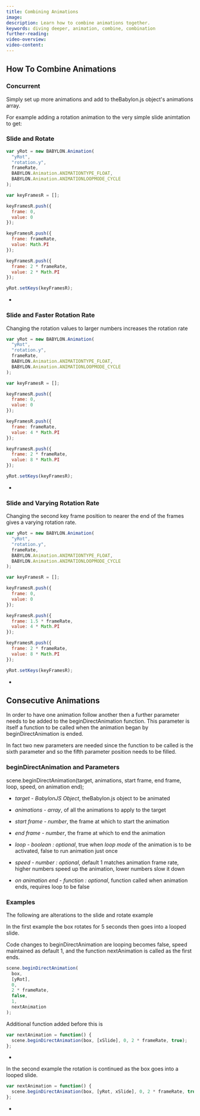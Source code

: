 ```yaml
---
title: Combining Animations
image: 
description: Learn how to combine animations together.
keywords: diving deeper, animation, combine, combination
further-reading:
video-overview:
video-content:
---
```


## How To Combine Animations

### Concurrent

Simply set up more animations and add to theBabylon.js object's animations array.

For example adding a rotation animation to the very simple slide animtation to get:

<Playground id="#9WUJN#11" title="Simple Slide Animation" description="The simple slide animation example." image="/img/playgroundsAndNMEs/features/divingDeeperAnimationDesign1.jpg"/>

### Slide and Rotate

```javascript
var yRot = new BABYLON.Animation(
  "yRot",
  "rotation.y",
  frameRate,
  BABYLON.Animation.ANIMATIONTYPE_FLOAT,
  BABYLON.Animation.ANIMATIONLOOPMODE_CYCLE
);

var keyFramesR = [];

keyFramesR.push({
  frame: 0,
  value: 0
});

keyFramesR.push({
  frame: frameRate,
  value: Math.PI
});

keyFramesR.push({
  frame: 2 * frameRate,
  value: 2 * Math.PI
});

yRot.setKeys(keyFramesR);
```

- <Playground id="#9WUJN#12" title="Slide and Rotate Animation" description="The simple slide animation with rotation introduced." image="/img/playgroundsAndNMEs/features/divingDeeperCombineAnimations1.jpg" isMain={true} category="Animation"/>

### Slide and Faster Rotation Rate

Changing the rotation values to larger numbers increases the rotation rate

```javascript
var yRot = new BABYLON.Animation(
  "yRot",
  "rotation.y",
  frameRate,
  BABYLON.Animation.ANIMATIONTYPE_FLOAT,
  BABYLON.Animation.ANIMATIONLOOPMODE_CYCLE
);

var keyFramesR = [];

keyFramesR.push({
  frame: 0,
  value: 0
});

keyFramesR.push({
  frame: frameRate,
  value: 4 * Math.PI
});

keyFramesR.push({
  frame: 2 * frameRate,
  value: 8 * Math.PI
});

yRot.setKeys(keyFramesR);
```

- <Playground id="#9WUJN#13" title="Slide with Faster Rotation" description="The simple slide animation with faster rotation." image="/img/playgroundsAndNMEs/features/divingDeeperCombineAnimations1.jpg"/>

### Slide and Varying Rotation Rate

Changing the second key frame position to nearer the end of the frames gives a varying rotation rate.

```javascript
var yRot = new BABYLON.Animation(
  "yRot",
  "rotation.y",
  frameRate,
  BABYLON.Animation.ANIMATIONTYPE_FLOAT,
  BABYLON.Animation.ANIMATIONLOOPMODE_CYCLE
);

var keyFramesR = [];

keyFramesR.push({
  frame: 0,
  value: 0
});

keyFramesR.push({
  frame: 1.5 * frameRate,
  value: 4 * Math.PI
});

keyFramesR.push({
  frame: 2 * frameRate,
  value: 8 * Math.PI
});

yRot.setKeys(keyFramesR);
```

- <Playground id="#9WUJN#14" title="Slide with Varying Rotation Rate" description="The simple slide animation with varying rotation rates." image="/img/playgroundsAndNMEs/features/divingDeeperCombineAnimations1.jpg"/>

## Consecutive Animations

In order to have one animation follow another then a further parameter needs to be added to the beginDirectAnimation function. This parameter is
itself a function to be called when the animation began by beginDirectAnimation is ended.

In fact two new parameters are needed since the function to be called is the sixth parameter and so the fifth parameter position needs to be filled.

### beginDirectAnimation and Parameters

scene.beginDirectAnimation(target, animations, start frame, end frame, loop, speed, on animation end);

- _target_ - _BabylonJS Object_, theBabylon.js object to be animated

- _animations_ - _array_, of all the animations to apply to the target

- _start frame_ - _number_, the frame at which to start the animation

- _end frame_ - _number_, the frame at which to end the animation

- _loop_ - _boolean : optional_, true when _loop mode_ of the animation is to be activated, false to run animation just once

- _speed_ - _number : optional_, default 1 matches animation frame rate, higher numbers speed up the animation, lower numbers slow it down

- _on animation end_ - _function : optional_, function called when animation ends, requires loop to be false

### Examples

The following are alterations to the slide and rotate example

In the first example the box rotates for 5 seconds then goes into a looped slide.

Code changes to beginDirectAnimation are looping becomes false, speed maintained as default 1, and the function nextAnimation is called as the first ends.

```javascript
scene.beginDirectAnimation(
  box,
  [yRot],
  0,
  2 * frameRate,
  false,
  1,
  nextAnimation
);
```

Additional function added before this is

```javascript
var nextAnimation = function() {
  scene.beginDirectAnimation(box, [xSlide], 0, 2 * frameRate, true);
};
```

- <Playground id="#9WUJN#15" title="Rotate Then Slide" description="The simple slide animation with rotation happening first, then sliding." image="/img/playgroundsAndNMEs/features/divingDeeperCombineAnimations2.jpg"/>

In the second example the rotation is continued as the box goes into a looped slide.

```javascript
var nextAnimation = function() {
  scene.beginDirectAnimation(box, [yRot, xSlide], 0, 2 * frameRate, true);
};
```

- <Playground id="#9WUJN#16" title="Rotate Then Rotate and Slide" description="The simple slide animation with rotation happening first, then rotation and sliding." image="/img/playgroundsAndNMEs/features/divingDeeperCombineAnimations2.jpg"/>



